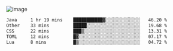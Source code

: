 ![image](https://github-profile-trophy.vercel.app/?username=CMOISDEAD&theme=kimbie_dark&row=1&no-frame=true&margin-w=15&margin-h=15)
<!--START_SECTION:waka-->

```txt
Java     1 hr 19 mins    ███████████▓░░░░░░░░░░░░░   46.20 %
Other    33 mins         █████░░░░░░░░░░░░░░░░░░░░   19.68 %
CSS      22 mins         ███▒░░░░░░░░░░░░░░░░░░░░░   13.31 %
TOML     12 mins         █▓░░░░░░░░░░░░░░░░░░░░░░░   07.17 %
Lua      8 mins          █▒░░░░░░░░░░░░░░░░░░░░░░░   04.72 %
```

<!--END_SECTION:waka--> 
